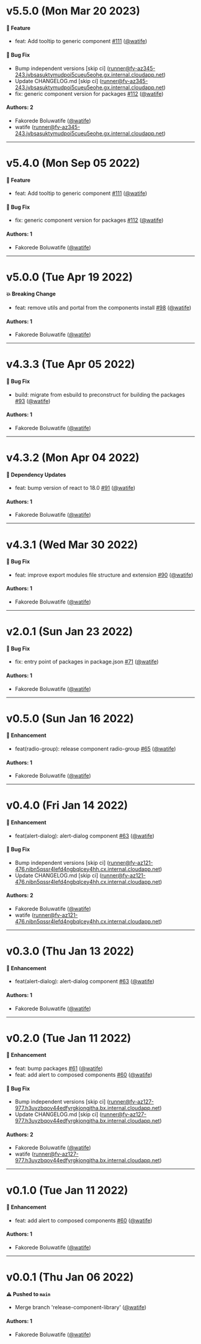 # v5.5.0 (Mon Mar 20 2023)

#### 🚀 Feature

- feat: Add tooltip to generic component [#111](https://github.com/watife/dorai-ui/pull/111) ([@watife](https://github.com/watife))

#### 🐛 Bug Fix

- Bump independent versions \[skip ci\] (runner@fv-az345-243.jvbsasuktymudpoi5cueu5eohe.gx.internal.cloudapp.net)
- Update CHANGELOG.md \[skip ci\] (runner@fv-az345-243.jvbsasuktymudpoi5cueu5eohe.gx.internal.cloudapp.net)
- fix: generic component version for packages [#112](https://github.com/watife/dorai-ui/pull/112) ([@watife](https://github.com/watife))

#### Authors: 2

- Fakorede Boluwatife ([@watife](https://github.com/watife))
- watife (runner@fv-az345-243.jvbsasuktymudpoi5cueu5eohe.gx.internal.cloudapp.net)

---

# v5.4.0 (Mon Sep 05 2022)

#### 🚀 Feature

- feat: Add tooltip to generic component [#111](https://github.com/watife/dorai-ui/pull/111) ([@watife](https://github.com/watife))

#### 🐛 Bug Fix

- fix: generic component version for packages [#112](https://github.com/watife/dorai-ui/pull/112) ([@watife](https://github.com/watife))

#### Authors: 1

- Fakorede Boluwatife ([@watife](https://github.com/watife))

---

# v5.0.0 (Tue Apr 19 2022)

#### 💥 Breaking Change

- feat: remove utils and portal from the components install [#98](https://github.com/watife/dorai-ui/pull/98) ([@watife](https://github.com/watife))

#### Authors: 1

- Fakorede Boluwatife ([@watife](https://github.com/watife))

---

# v4.3.3 (Tue Apr 05 2022)

#### 🐛 Bug Fix

- build: migrate from esbuild to preconstruct for building the packages [#93](https://github.com/watife/dorai-ui/pull/93) ([@watife](https://github.com/watife))

#### Authors: 1

- Fakorede Boluwatife ([@watife](https://github.com/watife))

---

# v4.3.2 (Mon Apr 04 2022)

#### 🔩 Dependency Updates

- feat: bump version of react to 18.0 [#91](https://github.com/watife/dorai-ui/pull/91) ([@watife](https://github.com/watife))

#### Authors: 1

- Fakorede Boluwatife ([@watife](https://github.com/watife))

---

# v4.3.1 (Wed Mar 30 2022)

#### 🐛 Bug Fix

- feat: improve export modules file structure and extension [#90](https://github.com/watife/dorai-ui/pull/90) ([@watife](https://github.com/watife))

#### Authors: 1

- Fakorede Boluwatife ([@watife](https://github.com/watife))

---

# v2.0.1 (Sun Jan 23 2022)

#### 🐛 Bug Fix

- fix: entry point of packages in package.json [#71](https://github.com/watife/dorai-ui/pull/71) ([@watife](https://github.com/watife))

#### Authors: 1

- Fakorede Boluwatife ([@watife](https://github.com/watife))

---

# v0.5.0 (Sun Jan 16 2022)

#### 🚀 Enhancement

- feat(radio-group): release component radio-group [#65](https://github.com/watife/dorai-ui/pull/65) ([@watife](https://github.com/watife))

#### Authors: 1

- Fakorede Boluwatife ([@watife](https://github.com/watife))

---

# v0.4.0 (Fri Jan 14 2022)

#### 🚀 Enhancement

- feat(alert-dialog): alert-dialog component [#63](https://github.com/watife/dorai-ui/pull/63) ([@watife](https://github.com/watife))

#### 🐛 Bug Fix

- Bump independent versions \[skip ci\] (runner@fv-az121-476.nibn5qssr4lefd4ngbqlcey4hh.cx.internal.cloudapp.net)
- Update CHANGELOG.md \[skip ci\] (runner@fv-az121-476.nibn5qssr4lefd4ngbqlcey4hh.cx.internal.cloudapp.net)

#### Authors: 2

- Fakorede Boluwatife ([@watife](https://github.com/watife))
- watife (runner@fv-az121-476.nibn5qssr4lefd4ngbqlcey4hh.cx.internal.cloudapp.net)

---

# v0.3.0 (Thu Jan 13 2022)

#### 🚀 Enhancement

- feat(alert-dialog): alert-dialog component [#63](https://github.com/watife/dorai-ui/pull/63) ([@watife](https://github.com/watife))

#### Authors: 1

- Fakorede Boluwatife ([@watife](https://github.com/watife))

---

# v0.2.0 (Tue Jan 11 2022)

#### 🚀 Enhancement

- feat: bump packages [#61](https://github.com/watife/dorai-ui/pull/61) ([@watife](https://github.com/watife))
- feat: add alert to composed components [#60](https://github.com/watife/dorai-ui/pull/60) ([@watife](https://github.com/watife))

#### 🐛 Bug Fix

- Bump independent versions \[skip ci\] (runner@fv-az127-977.h3uyzbqov44edfyrgkjongjtha.bx.internal.cloudapp.net)
- Update CHANGELOG.md \[skip ci\] (runner@fv-az127-977.h3uyzbqov44edfyrgkjongjtha.bx.internal.cloudapp.net)

#### Authors: 2

- Fakorede Boluwatife ([@watife](https://github.com/watife))
- watife (runner@fv-az127-977.h3uyzbqov44edfyrgkjongjtha.bx.internal.cloudapp.net)

---

# v0.1.0 (Tue Jan 11 2022)

#### 🚀 Enhancement

- feat: add alert to composed components [#60](https://github.com/watife/dorai-ui/pull/60) ([@watife](https://github.com/watife))

#### Authors: 1

- Fakorede Boluwatife ([@watife](https://github.com/watife))

---

# v0.0.1 (Thu Jan 06 2022)

#### ⚠️ Pushed to `main`

- Merge branch 'release-component-library' ([@watife](https://github.com/watife))

#### Authors: 1

- Fakorede Boluwatife ([@watife](https://github.com/watife))
